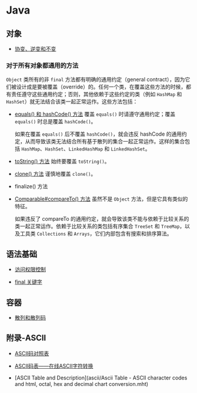 # Java

## 对象

*   [协变、逆变和不变](object/covariant-contravariant-invariant.md)

### 对于所有对象都通用的方法

`Object` 类所有的非 `final` 方法都有明确的通用约定（general contract），因为它们被设计成是要被覆盖（override）的。任何一个类，在覆盖这些方法的时候，都有责任遵守这些通用约定；否则，其他依赖于这些约定的类（例如 `HashMap` 和 `HashSet`）就无法结合该类一起正常运作。这些方法包括：

*   [equals() 和 hashCode() 方法](object/common-methods-to-all-objects/equals-and-hashcode-method.md) 覆盖 `equals()` 时请遵守通用约定；覆盖 `equals()` 时总是覆盖 `hashCode()`。

	如果在覆盖 `equals()` 后不覆盖 `hashCode()`，就会违反 hashCode 的通用约定，从而导致该类无法结合所有基于散列的集合一起正常运作。这样的集合包括 `HashMap`、`HashSet`、`LinkedHashMap` 和 `LinkedHashSet`。

*   [toString() 方法](object/common-methods-to-all-objects/tostring-method.md) 始终要覆盖 `toString()`。

*   [clone() 方法](object/common-methods-to-all-objects/clone-method.md) 谨慎地覆盖 `clone()`。

*   finalize() 方法

*   [Comparable#compareTo() 方法](object/common-methods-to-all-objects/compareto-method.md) 虽然不是 `Object` 方法，但是它具有类似的特征。

	如果违反了 compareTo 的通用约定，就会导致该类不能与依赖于比较关系的类一起正常运作。依赖于比较关系的类包括有序集合 `TreeSet` 和 `TreeMap`，以及工具类 `Collections` 和 `Arrays`，它们内部包含有搜索和排序算法。

## 语法基础

*   [访问权限控制](grammer/access-control.md)  

*   [final 关键字](grammer/final-keyword.md)

## 容器

*   [散列和散列码](containers/hashing-and-hash-codes.md)

## 附录-ASCII

*   [ASCII码对照表](http://tool.oschina.net/commons?type=4)

*   [ASCII码表——在线ASCII字符转换](ascii/ASCII码表——在线ASCII字符转换.mht)

*   [ASCII Table and Description](ascii/Ascii Table - ASCII character codes and html, octal, hex and decimal chart conversion.mht)

